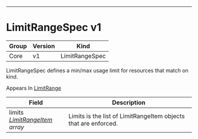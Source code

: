 

-----------
# LimitRangeSpec v1



Group        | Version     | Kind
------------ | ---------- | -----------
Core | v1 | LimitRangeSpec







LimitRangeSpec defines a min/max usage limit for resources that match on kind.

<aside class="notice">
Appears In <a href="#limitrange-v1">LimitRange</a> </aside>

Field        | Description
------------ | -----------
limits <br /> *[LimitRangeItem](#limitrangeitem-v1) array*  | Limits is the list of LimitRangeItem objects that are enforced.






